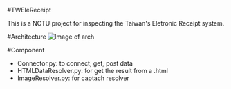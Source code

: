 #TWEleReceipt

This is a NCTU project for inspecting the Taiwan's Eletronic Receipt system.

#Architecture
![Image of arch](https://github.com/hsucw/TWEleReceipt/tree/master/pic/arch.png)

#Component
- Connector.py: to connect, get, post data
- HTMLDataResolver.py: for get the result from a .html
- ImageResolver.py: for captach resolver

